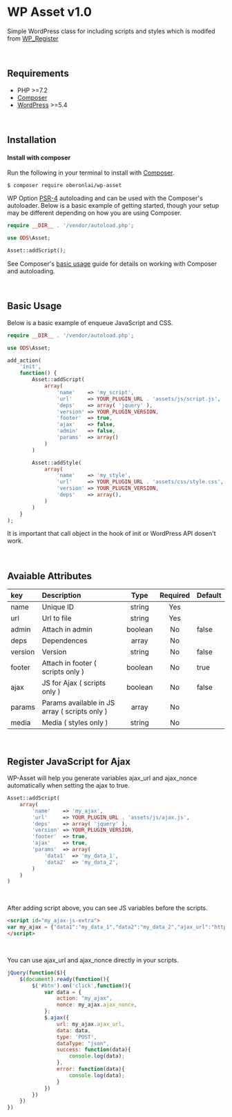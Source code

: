 # WP Asset v1.0

Simple WordPress class for including scripts and styles which is modifed from [WP_Register](https://github.com/Josantonius/WP_Register) 

<br>

## Requirements

* PHP >=7.2
* [Composer](https://getcomposer.org/)
* [WordPress](https://wordpress.org) >=5.4

<br>

## Installation

#### Install with composer

Run the following in your terminal to install with [Composer](https://getcomposer.org/).

```
$ composer require oberonlai/wp-asset
```

WP Option [PSR-4](https://www.php-fig.org/psr/psr-4/) autoloading and can be used with the Composer's autoloader. Below is a basic example of getting started, though your setup may be different depending on how you are using Composer.

```php
require __DIR__ . '/vendor/autoload.php';

use ODS\Asset;

Asset::addScript();

```

See Composer's [basic usage](https://getcomposer.org/doc/01-basic-usage.md#autoloading) guide for details on working with Composer and autoloading.

<br>

## Basic Usage

Below is a basic example of enqueue JavaScript and CSS.

```php
require __DIR__ . '/vendor/autoload.php';

use ODS\Asset;

add_action(
	'init',
	function() {
		Asset::addScript(
			array(
				'name'    => 'my_script',
				'url'     => YOUR_PLUGIN_URL . 'assets/js/script.js',
				'deps'    => array( 'jquery' ),
				'version' => YOUR_PLUGIN_VERSION,
				'footer'  => true,
				'ajax'    => false,
				'admin'   => false,
				'params'  => array()
			)
		)

		Asset::addStyle(
			array(
				'name'    => 'my_style',
				'url'     => YOUR_PLUGIN_URL . 'assets/css/style.css',
				'version' => YOUR_PLUGIN_VERSION,
				'deps'    => array(),
			)
		)
	}
);
```

It is important that call object in the hook of init or WordPress API dosen't work.

<br>

## Avaiable Attributes

key | Description | Type | Required | Default
:--------------|:------------|:-----:|:----:|------------------------
name | Unique ID | string | Yes	
url	| Url to file |string | Yes	
admin | Attach in admin | boolean | No | false
deps | Dependences | array | No | 
version | Version | string | No | false
footer | Attach in footer ( scripts only ) | boolean | No | true
ajax | JS for Ajax ( scripts only ) | boolean | No | false
params | Params available in JS	array  ( scripts only ) | array | No |
media | Media ( styles only ) | string | No |

<br>

## Register JavaScript for Ajax

WP-Asset will help you generate variables ajax_url and ajax_nonce automatically when setting the ajax to true.

```php
Asset::addScript(
	array(
		'name'    => 'my_ajax',
		'url'     => YOUR_PLUGIN_URL . 'assets/js/ajax.js',
		'deps'    => array( 'jquery' ),
		'version' => YOUR_PLUGIN_VERSION,
		'footer'  => true,
		'ajax'    => true,
		'params'  => array(
			'data1'  => 'my_data_1',
			'data2'  => 'my_data_2',
		)
	)
)
```

<br>

After adding script above, you can see JS variables before the scripts.

```html
<script id="my_ajax-js-extra">
var my_ajax = {"data1":"my_data_1","data2":"my_data_2","ajax_url":"https:\/\/local.test\/wp-admin\/admin-ajax.php?action=my_ajax","ajax_nonce":"fead4137e4"};
</script>
```

<br>

You can use ajax_url and ajax_nonce directly in your scripts.

```js
jQuery(function($){
    $(document).ready(function(){ 
        $('#btn').on('click',function(){
			var data = {
				action: "my_ajax",
				nonce: my_ajax.ajax_nonce,
			};
			$.ajax({
				url: my_ajax.ajax_url,
				data: data,
				type: 'POST',
				dataType: "json",
				success: function(data){
					console.log(data);
				},
				error: function(data){
					console.log(data);
				}
			})
        })
    }) 
})
```